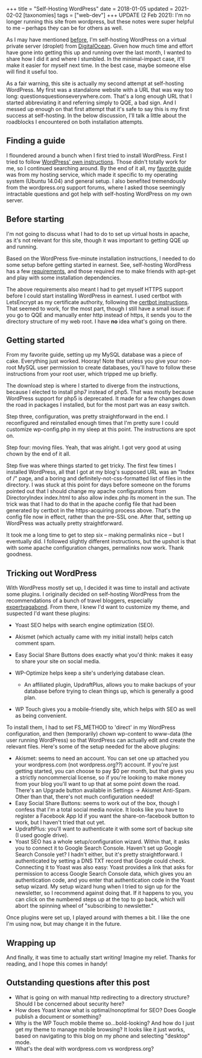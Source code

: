 +++
title = "Self-Hosting WordPress"
date = 2018-01-05
updated = 2021-02-02
[taxonomies]
tags = ["web-dev"]
+++
UPDATE (2 Feb 2021): I'm no longer running this site from wordpress, but these
notes were super helpful to me – perhaps they can be for others as well.

As I may have mentioned [before](@/posts/2018-01-01-hello-world.md), I'm
self-hosting WordPress on a virtual private server (droplet) from
[DigitalOcean](https://www.digitalocean.com/products/compute/). Given how much
time and effort have gone into getting this up and running over the last month,
I wanted to share how I did it and where I stumbled. In the minimal-impact
case, it'll make it easier for myself next time. In the best case, maybe
someone else will find it useful too.

<!-- more -->

As a fair warning, this site is actually my second
attempt at self-hosting WordPress. My first was a standalone website with a URL
that was way too long: questionsquestionseverywhere.com. That's a long enough
URL that I started abbreviating it and referring simply to QQE, a bad sign. And
I messed up enough on that first attempt that it's safe to say this is my first
success at self-hosting. In the below discussion, I'll talk a little about the
roadblocks I encountered on both installation attempts.

## Finding a guide

I floundered around a bunch when I first tried to install WordPress. First I tried to follow [WordPress' own instructions](https://codex.wordpress.org/Installing_WordPress). Those didn't totally work for me, so I continued searching around. By the end of it all, my [favorite guide](https://www.digitalocean.com/community/tutorials/how-to-install-wordpress-on-ubuntu-14-04) was from my hosting service, which made it specific to my operating system (Ubuntu 14.04) and general setup. I also benefited tremendously from the wordpress.org support forums, where I asked those seemingly intractable questions and got help with self-hosting WordPress on my own server.

## Before starting

I'm not going to discuss what I had to do to set up virtual hosts in apache, as it's not relevant for this site, though it was important to getting QQE up and running.

Based on the WordPress five-minute installation instructions, I needed to do some setup before getting started in earnest. See, self-hosting WordPress has a few [requirements](https://wordpress.org/about/requirements/), and those required me to make friends with apt-get and play with some installation dependencies.

The above requirements also meant I had to get myself HTTPS support before I could start installing WordPress in earnest. I used certbot with LetsEncrypt as my certificate authority, following the [certbot instructions](https://certbot.eff.org/#ubuntutrusty-apache). That seemed to work, for the most part, though I still have a small issue: if you go to QQE and manually enter http instead of https, it sends you to the directory structure of my web root. I have **no** idea what's going on there.

## Getting started

From my favorite guide, setting up my MySQL database was a piece of cake. Everything just worked. Hooray! Note that unless you give your non-root MySQL user permission to create databases, you'll have to follow these instructions from your root user, which tripped me up briefly.

The download step is where I started to diverge from the instructions, because I elected to install php7 instead of php5. That was mostly because WordPress support for php5 is deprecated. It made for a few changes down the road in packages I installed, but for the most part was an easy switch.

Step three, configuration, was pretty straightforward in the end. I reconfigured and reinstalled enough times that I'm pretty sure I could customize wp-config.php in my sleep at this point. The instructions are spot on.

Step four: moving files. Yeah, that was alright. I got very good at using chown by the end of it all.

Step five was where things started to get tricky. The first few times I installed WordPress, all that I got at my blog's supposed URL was an "Index of /" page, and a boring and definitely-not-css-formatted list of files in the directory. I was stuck at this point for days before someone on the forums pointed out that I should change my apache configurations from DirectoryIndex index.html to also allow index.php its moment in the sun. The trick was that I had to do that in the apache config file that had been generated by certbot in the https-acquiring process above. That's the config file now in effect, rather than the pre-SSL one. After that, setting up WordPress was actually pretty straightforward.

It took me a long time to get to step six – making permalinks nice – but I eventually did. I followed slightly different instructions, but the upshot is that with some apache configuration changes, permalinks now work. Thank goodness.

## Tricking out WordPress

With WordPress mostly set up, I decided it was time to install and activate some plugins. I originally decided on self-hosting WordPress from the recommendations of a bunch of travel bloggers, especially [expertvagabond](https://expertvagabond.com/how-to-start-travel-blog/). From there, I knew I'd want to customize my theme, and suspected I'd want these plugins:

- Yoast SEO helps with search engine optimization (SEO).

- Akismet (which actually came with my initial install) helps catch comment spam.

- Easy Social Share Buttons does exactly what you'd think: makes it easy to share your site on social media.

- WP-Optimize helps keep a site's underlying database clean.

  - An affiliated plugin, UpdraftPlus, allows you to make backups of your database before trying to clean things up, which is generally a good plan.

- WP Touch gives you a mobile-friendly site, which helps with SEO as well as being convenient.

To install them, I had to set FS_METHOD to 'direct' in my WordPress configuration, and then (temporarily) chown wp-content to www-data (the user running WordPress) so that WordPress can actually edit and create the relevant files. Here's some of the setup needed for the above plugins:

- Akismet: seems to need an account. You can set one up attached you your wordpress.com (not wordpress.org??) account. If you're just getting started, you can choose to pay \$0 per month, but that gives you a strictly noncommercial license, so if you're looking to make money from your blog you'll want to up that at some point down the road. There's an Upgrade button available in Settings -> Akismet Anti-Spam. Other than that, there's not much configuration needed!
- Easy Social Share Buttons: seems to work out of the box, though I confess that I'm a total social media novice. It looks like you have to register a Facebook App Id if you want the share-on-facebook button to work, but I haven't tried that out yet.
- UpdraftPlus: you'll want to authenticate it with some sort of backup site (I used google drive).
- Yoast SEO has a whole setup/configuration wizard. Within that, it asks you to connect it to Google Search Console. Haven't set up Google Search Console yet? I hadn't either, but it's pretty straightforward. I authenticated by setting a DNS TXT record that Google could check. Connecting it to Yoast was also easy: Yoast provides a link that asks for permission to access Google Search Console data, which gives you an authentication code, and you enter that authentication code in the Yoast setup wizard. My setup wizard hung when I tried to sign up for the newsletter, so I recommend against doing that. If it happens to you, you can click on the numbered steps up at the top to go back, which will abort the spinning wheel of "subscribing to newsletter."

Once plugins were set up, I played around with themes a bit. I like the one I'm using now, but may change it in the future.

## Wrapping up

And finally, it was time to actually start writing! Imagine my relief. Thanks for reading, and I hope this comes in handy!

## Outstanding questions after this post

- What is going on with manual http redirecting to a directory structure? Should I be concerned about security here?
- How does Yoast know what is optimal/nonoptimal for SEO? Does Google publish a document or something?
- Why is the WP Touch mobile theme so...bold-looking? And how do I just get my theme to manage mobile browsing? It looks like it just works, based on navigating to this blog on my phone and selecting "desktop" mode.
- What's the deal with wordpress.com vs wordpress.org?
